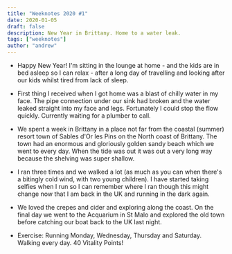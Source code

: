 ```yaml
---
title: "Weeknotes 2020 #1"
date: 2020-01-05
draft: false
description: New Year in Brittany. Home to a water leak.
tags: ["weeknotes"]
author: "andrew"
---
```


- Happy New Year! I'm sitting in the lounge at home - and the kids are in bed asleep so I can relax - after a long day of travelling and looking after our kids whilst tired from lack of sleep.

- First thing I received when I got home was a blast of chilly water in my face. The pipe connection under our sink had broken and the water leaked straight into my face and legs. Fortunately I could stop the flow quickly. Currently waiting for a plumber to call.

- We spent a week in Brittany in a place not far from the coastal (summer) resort town of Sables d'Or les Pins on the North coast of Brittany. The town had an enormous and gloriously golden sandy beach which we went to every day. When the tide was out it was out a very long way because the shelving was super shallow.

- I ran three times and we walked a lot (as much as you can when there's a bitingly cold wind, with two young children). I have started taking selfies when I run so I can remember where I ran though this might change now that I am back in the UK and running in the dark again.

- We loved the crepes and cider and exploring along the coast. On the final day we went to the Acquarium in St Malo and explored the old town before catching our boat back to the UK last night.

- Exercise: Running Monday, Wednesday, Thursday and Saturday. Walking every day. 40 Vitality Points!
